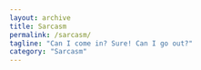 ```yaml
---
layout: archive
title: Sarcasm
permalink: /sarcasm/
tagline: "Can I come in? Sure! Can I go out?"
category: "Sarcasm"
---
```

